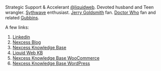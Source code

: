 Strategic Support & Accelerant [@liquidweb]([https://github.com/nexcess](https://github.com/liquidweb)). Devoted husband and Teen wrangler. [Sythwave](https://en.wikipedia.org/wiki/Synthwave) enthusiast. [Jerry Goldsmith](https://www.imdb.com/name/nm0000025/) fan. [Doctor Who](https://www.bbc.co.uk/programmes/b006q2x0) fan and related [Gubbins](https://www.merriam-webster.com/dictionary/gubbins).

A few links:
1. [Linkedin](https://www.linkedin.com/in/lukecavanagh/)
2. [Nexcess Blog](https://blog.nexcess.net/author/lcavanagh/)
3. [Nexcess Knowledge Base](https://www.nexcess.net/help/author/lcavanagh/)
4. [Liquid Web KB](https://www.liquidweb.com/kb/author/lcavanagh/)
5. [Nexcess Knowledge Base WooCommerce](https://www.nexcess.net/help/category/woocommerce/)
6. [Nexcess Knowledge Base WordPress](https://www.nexcess.net/help/category/wordpress/)
